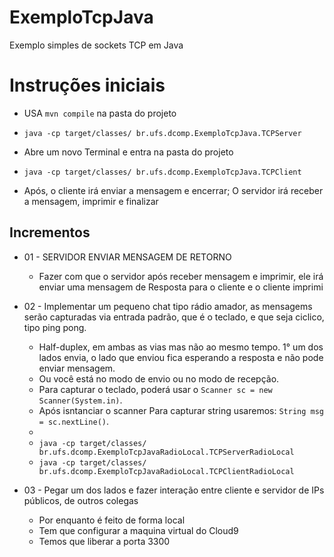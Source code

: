 # ExemploTcpJava
Exemplo simples de sockets TCP em Java

# Instruções  iniciais

- USA `mvn compile` na pasta do projeto
- `java -cp target/classes/ br.ufs.dcomp.ExemploTcpJava.TCPServer`
- Abre um novo Terminal e entra na pasta do projeto
- `java -cp target/classes/ br.ufs.dcomp.ExemploTcpJava.TCPClient`

-  Após, o cliente irá enviar a mensagem e encerrar; O servidor irá receber a mensagem, imprimir e finalizar

## Incrementos
- 01 - SERVIDOR ENVIAR MENSAGEM DE RETORNO
    - Fazer com que o servidor após receber mensagem e imprimir, ele irá enviar uma mensagem de Resposta para o cliente e o cliente imprimi
     
- 02 - Implementar um pequeno chat tipo rádio amador, as mensagems serão capturadas via entrada padrão, que é o teclado, e que seja ciclico, tipo ping pong. 
    - Half-duplex, em ambas as vias mas não ao mesmo tempo. 1° um dos lados envia, o lado que enviou fica esperando a resposta e não pode enviar mensagem. 
    - Ou você está no modo de envio ou no modo de recepção. 
    - Para capturar o teclado, poderá usar o `Scanner sc = new Scanner(System.in)`. 
    - Após isntanciar o scanner Para capturar string usaremos: `String msg = sc.nextLine()`.
    - 
    - `java -cp target/classes/ br.ufs.dcomp.ExemploTcpJavaRadioLocal.TCPServerRadioLocal`
    - `java -cp target/classes/ br.ufs.dcomp.ExemploTcpJavaRadioLocal.TCPClientRadioLocal`
    
- 03 - Pegar um dos lados e fazer interação entre cliente e servidor de IPs públicos, de outros colegas
    - Por enquanto é feito de forma local 
    - Tem que configurar a maquina virtual do Cloud9
    - Temos que liberar a porta 3300